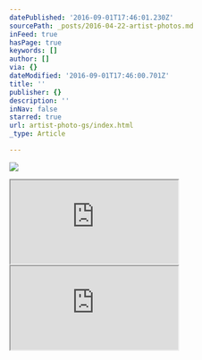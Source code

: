 ```yaml
---
datePublished: '2016-09-01T17:46:01.230Z'
sourcePath: _posts/2016-04-22-artist-photos.md
inFeed: true
hasPage: true
keywords: []
author: []
via: {}
dateModified: '2016-09-01T17:46:00.701Z'
title: ''
publisher: {}
description: ''
inNav: false
starred: true
url: artist-photo-gs/index.html
_type: Article

---
```

![](https://s3-us-west-2.amazonaws.com/the-grid-img/p/d13b2e601dc80ea4041e78bedbe0fe83848df461.jpg)

<iframe src="https://the-grid.github.io/ed-userhtml/?g=eJxtkclugzAURX8FWaK7gqEOitI4Vdqk3UVd8AO2McaNwejZFDVfXyZFLLK75w1Xb9jrElgtAweCosr71u3iWDAjm4JBpKxVRkbC1vdYLGsuizdX2T7X3kiKn1jdvo58Yb8rOjG_Tn6DbvyKc8bdCj8W-3Usvy1Q20LS49f5cjpOXEmtKk8zPKf7q_M0nSRXwhoLNExfyhLjpWBcbusbQXjiMiVgc_1JiOncpuSEu5BgBbZrowdrT-13S5ImmMwjCH-j5w5sK8P0812C0Q0KnP8bDoK4hULCc68LX-0wCiZB0RYPehkdZSNMp5-rKRrYCbBmcFIUNRYd9vH8nMM_5meQjg" style=""></iframe>

<iframe src="https://the-grid.github.io/ed-userhtml/?g=eJwFwUELQDAUAOC_snaXcnJAKeWgSJQcn3l4sq3mteHX-75MI4MwoDGXu7X7hdFNjJFHRxspYLJGCmUNo-FcfnM7NS7077YcdZkSPV7h-HZJgErV37O2ZwKLu8rhliIufmVzIcg" style=""></iframe>